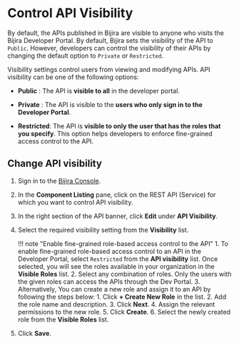 # Control API Visibility 

By default, the APIs published in Bijira are visible to anyone who visits the Bijira Developer Portal. By default, Bijira sets the visibility of the API to `Public`. However, developers can control the visibility of their APIs by changing the default option to `Private` or `Restricted`. 

Visibility settings control users from viewing and modifying APIs. API visibility can be one of the following options:

 - **Public** : The API is **visible to all** in the developer portal.

 - **Private** : The API is visible to the **users who only sign in to the Developer Portal**.

 - **Restricted**: The API is **visible to only the user that has the roles that you specify**. This option helps developers to enforce fine-grained access control to the API.

## Change API visibility

1. Sign in to the [Bijira Console](https://console.bijira.dev/).
2. In the **Component Listing** pane, click on the REST API (Service) for which you want to control API visibility. 
3. In the right section of the API banner, click **Edit** under **API Visibility**.
4. Select the required visibility setting from the **Visibility** list. 

    !!! note "Enable fine-grained role-based access control to the API"
         1. To enable fine-grained role-based access control to an API in the Developer Portal, select `Restricted` from the **API visibility** list. Once selected, you will see the roles available in your organization in the **Visible Roles** list. 
         2. Select any combination of roles. Only the users with the given roles can access the APIs through the Dev Portal. 
         3. Alternatively, You can create a new role and assign it to an API by following the steps below: 
             1. Click **+ Create New Role** in the list.
             2. Add the role name and description. 
             3. Click **Next**.
             4. Assign the relevant permissions to the new role.
             5. Click **Create**.
             6. Select the newly created role from the **Visible Roles** list.

5. Click **Save**.